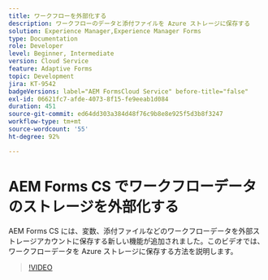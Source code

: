 ```yaml
---
title: ワークフローを外部化する
description: ワークフローのデータと添付ファイルを Azure ストレージに保存する
solution: Experience Manager,Experience Manager Forms
type: Documentation
role: Developer
level: Beginner, Intermediate
version: Cloud Service
feature: Adaptive Forms
topic: Development
jira: KT-9542
badgeVersions: label="AEM FormsCloud Service" before-title="false"
exl-id: 06621fc7-afde-4073-8f15-fe9eeab1d084
duration: 451
source-git-commit: ed64dd303a384d48f76c9b8e8e925f5d3b8f3247
workflow-type: tm+mt
source-wordcount: '55'
ht-degree: 92%

---
```


# AEM Forms CS でワークフローデータのストレージを外部化する

AEM Forms CS には、変数、添付ファイルなどのワークフローデータを外部ストレージアカウントに保存する新しい機能が追加されました。このビデオでは、ワークフローデータを Azure ストレージに保存する方法を説明します。

>[!VIDEO](https://video.tv.adobe.com/v/339610?quality=12&learn=on)
